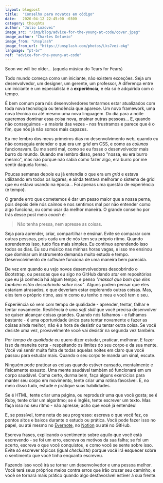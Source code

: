 ```yaml
---
layout: blogpost
title:  "Conselho para novatos em código"
date:   2020-04-12 22:45:00 -0300
category: thoughts
author: "Julio Lozovei"
image_src: "/img/blog/advice-for-the-young-at-code/cover.jpeg"
image_author: "Charles Deluvio"
image_from: "Unsplash"
image_from_url: "https://unsplash.com/photos/Lks7vei-eAg"
language: "pt-br"
ref: "advice-for-the-young-at-code"
---
```

Soon we will be older... (aquela música do Tears for Fears) 
<!--more-->  
Todo mundo começa como um iniciante, não existem exceções. Seja um desenvolvedor, um designer, um gerente, um professor, A diferença entre um iniciante e um especialista é a **experiência**, e ela só é adquirida com o tempo.

É bem comum para nós desenvolvedores tentarmos estar atualizados com toda nova tecnologia ou tendência que aparece. Um novo framework, uma nova técnica ou até mesmo uma nova linguagem. Do dia para a noite queremos dominar essa coisa nova, ensinar outras pessoas... E, quando não conseguimos - a maioria das vezes - nos frustramos e parece que é o fim, que nós já não somos mais capazes.

Eu me lembro dos meus primeiros dias no desenvolvimento web, quando eu não conseguia entender o que era um _grid_ em CSS, e como as _colunas_ funcionavam. Eu me senti mal, como se eu fosse o desenvolvedor mais burro do mundo. Quando me lembro disso, penso "nossa, eu era burro mesmo", mas não porque não sabia como fazer algo, era burro por me sentir daquela forma.

Poucas semanas depois eu já entendia o que era um _grid_ e estava utilizando em todos os lugares; e ainda tentava melhorar o sistema de grid que eu estava usando na época... Foi apenas uma questão de experiência (e tempo).

O grande erro que cometemos é dar um passo maior que a nossa perna, pois depois dele nós caímos e nos sentimos mal por não entender como algo funciona, ou como usar da melhor maneira. O grande conselho por trás desse post meio _coach_ é:

> Não tenha pressa, nem apresse as coisas.

Seja para aprender, criar, compartilhar e ensinar. Evite se comparar com outras pessoas, pois cada um de nós tem seu próprio ritmo. Quando aprendemos isso, tudo fica mais simples. Eu continuo aprendendo isso todos os dias. Eu sou músico nas minhas horas vagas, e isso me ensinou que dominar um instrumento demanda muito estudo e tempo. Desenvolvimento de software funciona de uma maneira bem parecida.

De vez em quando eu vejo novos desenvolvedores descobrindo o Bootstrap, ou pessoas que eu sigo no GitHub dando _star_ em repositórios que eu já conhecia há algum tempo, e penso _"massa! que bom que eles também estão descobrindo sobre isso"_. Alguns podem pensar que eles estariam atrasados, e que deveriam estar explorando outras coisas. Mas, eles tem o próprio ritmo, assim como eu tenho o meu e você tem o seu.

Experiência só vem com tempo de qualidade - aprender, tentar, falhar e tentar novamente. Resiliência é uma _soft skill_ que você precisa desenvolver se quiser alcançar coisas grandes. Quando nós falhamos - e falhamos bastante - é uma oportunidade única para tentar novamente e fazer as coisas ainda melhor; não é a hora de desistir ou tentar outra coisa. Se você desiste uma vez, provavelmente você vai desistir na segunda vez também.

Por _tempo de qualidade_ eu quero dizer estudar, praticar, melhorar. E fazer isso da maneira certa - respeitando os limites do seu corpo e da sua mente. Você vai sentir muita falta de todas aquelas noites em claro que você passou para estudar mais. Quando o seu corpo te manda um sinal, escute.

Ninguém pode praticar as coisas quando estiver cansado, mentalmente e fisicamente exausto. Uma mente saudável também só funcionará em um corpo saudável. Coma certo, durma bem, faça alguns exercícios para manter seu corpo em movimento, tente criar uma rotina favorável. E, no meio disso tudo, estude e pratique suas habilidades.

Se é HTML, tente criar uma página, ou reproduzir uma que você gosta; se é Ruby, tente criar um algoritmo; se é Inglês, tente escrever um texto. Mas faça isso no seu ritmo - não apresse; acho que você já entendeu!

E, se possível, tome nota do seu progresso: escreva o que você fez, os pontos altos e baixos durante o estudo ou prática. Você pode fazer isso no papel, ou até mesmo no [Evernote](https://evernote.com/intl/pt-br), no [Notion](https://www.notion.so/) ou até no GitHub.

Escreva frases, explicando o sentimento sobre aquilo que você está escrevendo - se foi um erro, escreva os motivos da sua falha; se foi um acerto, escreva o que você conquistou, e como você se sente sobre isso. Evite só escrever tópicos (igual _checklists_) porque você irá esquecer sobre o sentimento que você tinha enquanto escreveu.

Fazendo isso você irá se tornar um desenvolvedor e uma pessoa melhor. Você terá seus próprios meios contra erros que irão cruzar seu caminho, e você se tornará mais prático quando algo desfavorável estiver à sua frente.
